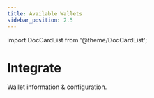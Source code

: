```yaml
---
title: Available Wallets
sidebar_position: 2.5
---
```

import DocCardList from '@theme/DocCardList';

# Integrate

Wallet information & configuration.
<DocCardList />

